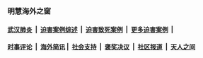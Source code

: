 
### 明慧海外之窗

####  [武汉肺炎](indexes/365.md?t=07071200) &nbsp;|&nbsp;  [迫害案例综述](indexes/328.md?t=07071200) &nbsp;|&nbsp; [迫害致死案例](indexes/277.md?t=07071200)  &nbsp;|&nbsp; [更多迫害案例](indexes/81.md?t=07071200)  &nbsp;|&nbsp; 
####  [时事评论](indexes/19.md?t=07071200) &nbsp;|&nbsp; [海外简讯](indexes/245.md?t=07071200)&nbsp;|&nbsp;  [社会支持](indexes/140.md?t=07071200) &nbsp;|&nbsp; [褒奖决议](indexes/282.md?t=07071200) &nbsp;|&nbsp; [社区报道](indexes/91.md?t=07071200)  &nbsp;|&nbsp; [天人之间](indexes/78.md?t=07071200) 


